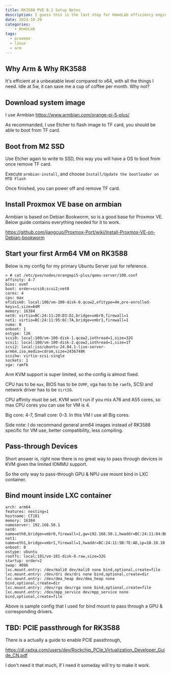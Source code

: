 ```yaml
---
title: RK3588 PVE 8.2 Setup Notes
description: I guess this is the last stop for HomeLab efficiency engineering...
date: 2024-10-29
categories:
    - HomeLab
tags:
  - proxmox
  - linux
  - arm
---
```


## Why Arm & Why RK3588

It's efficient at a unbeatable level compared to x64, with all the things I need. Idle at 5w, it can save me a cup of coffee per month. Why not?

## Download system image

I use Armbian 
https://www.armbian.com/orange-pi-5-plus/

As recommanded, I use Etcher to flash image to TF card, you should be able to boot from TF card.

## Boot from M2 SSD

Use Etcher again to write to SSD, this way you will have a OS to boot from once remove TF card.

Execute `armbian-install`, and choose `Install/Update the bootloader on MTD Flash`

Once finished, you can power off and remove TF card.

## Install Proxmox VE base on armbian

Armbian is based on Debian Bookworm, so is a good base for Proxmox VE. Below guide contains everything needed for it to work.

https://github.com/jiangcuo/Proxmox-Port/wiki/Install-Proxmox-VE-on-Debian-bookworm


## Start your first Arm64 VM on RK3588

Below is my config for my primary Ubuntu Server just for reference.
```
> # cat /etc/pve/nodes/orangepi5-plus/qemu-server/100.conf                                                     
affinity: 4-7
bios: ovmf
boot: order=scsi0;scsi2;net0
cores: 4
cpu: max
efidisk0: local:100/vm-100-disk-0.qcow2,efitype=4m,pre-enrolled-keys=1,size=64M
memory: 16384
net0: virtio=BC:24:11:20:D3:D2,bridge=vmbr0,firewall=1
net1: virtio=BC:24:11:95:6C:7A,bridge=vmbr1,firewall=1
numa: 0
onboot: 1
ostype: l26
scsi0: local:100/vm-100-disk-1.qcow2,iothread=1,size=32G
scsi1: local:100/vm-100-disk-2.qcow2,iothread=1,size=1T
scsi2: local:iso/ubuntu-24.04.1-live-server-arm64.iso,media=cdrom,size=2436748K
scsihw: virtio-scsi-single
sockets: 1
vga: ramfb
```

Arm KVM support is super limited, so the config is almost fixed.

CPU has to be `max`, BIOS has to be `OVMF`, vga has to be `ramfb`, SCSI and network driver has to be `VirtIO`.

CPU affinity must be set. KVM won't run if you mix A76 and A55 cores, so max CPU cores you can use for VM is 4.

Big core: 4-7, Small core: 0-3. In this VM I use all Big cores.

Side note: I do recommand general arm64 images instead of RK3588 specific for VM use, better compatibility, less compiling.


## Pass-through Devices

Short answer is, right now there is no great way to pass through devices in KVM given the limited IOMMU support. 

So the only way to pass-through GPU & NPU use mount bind in LXC container.

## Bind mount inside LXC container

```                                                                                                     
arch: arm64
features: nesting=1
hostname: CT101
memory: 16384
nameserver: 192.168.50.1
net0: name=eth0,bridge=vmbr0,firewall=1,gw=192.168.50.1,hwaddr=BC:24:11:84:B6:82,ip=192.168.50.140/24,type=veth
net1: name=eth1,bridge=vmbr1,firewall=1,hwaddr=BC:24:11:5B:7E:AD,ip=10.10.10.3/24,type=veth
onboot: 0
ostype: ubuntu
rootfs: local:101/vm-101-disk-0.raw,size=32G
startup: order=2
swap: 4096
lxc.mount.entry: /dev/mali0 dev/mali0 none bind,optional,create=file
lxc.mount.entry: /dev/dri dev/dri none bind,optional,create=dir
lxc.mount.entry: /dev/dma_heap dev/dma_heap none bind,optional,create=dir
lxc.mount.entry: /dev/rga dev/rga none bind,optional,create=file
lxc.mount.entry: /dev/mpp_service dev/mpp_service none bind,optional,create=file
```

Above is sample config that I used for bind mount to pass through a GPU & corresponding drivers.

## TBD: PCIE passthrough for RK3588

There is a actually a guide to enable PCIE passthrough, 

https://dl.radxa.com/users/dev/Rockchip_PCIe_Virtualization_Developer_Guide_CN.pdf

I don't need it that much, if I need it someday will try to make it work.
